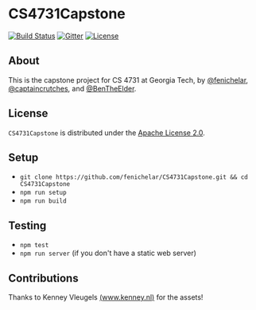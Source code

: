 # CS4731Capstone

[![Build Status](https://travis-ci.org/fenichelar/CS4731Capstone.svg)](https://travis-ci.org/fenichelar/CS4731Capstone)
[![Gitter](https://badges.gitter.im/fenichelar/CS4731Capstone.svg)](https://gitter.im/fenichelar/CS4731Capstone?utm_source=badge&utm_medium=badge&utm_campaign=pr-badge&utm_content=badge)
[![License](https://img.shields.io/github/license/fenichelar/CS4731Capstone.svg)](./LICENSE.md)

## About
This is the capstone project for CS 4731 at Georgia Tech, by [@fenichelar](https://github.com/fenichelar), [@captaincrutches](https://github.com/captaincrutches), and [@BenTheElder](https://github.com/BenTheElder).

## License
`CS4731Capstone` is distributed under the [Apache License 2.0](./LICENSE.md).

## Setup
* `git clone https://github.com/fenichelar/CS4731Capstone.git && cd CS4731Capstone`
* `npm run setup`
* `npm run build`

## Testing
* `npm test`
* `npm run server` (if you don't have a static web server)

## Contributions
Thanks to Kenney Vleugels [(www.kenney.nl)](http://www.kenney.nl) for the assets!
